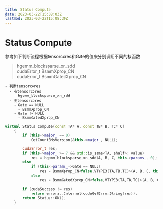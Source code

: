 ```yaml
---
title: Status Compute
date: 2023-03-22T15:08:03Z
lastmod: 2023-03-22T15:08:30Z
---
```


# Status Compute

参考如下判断流程根据tensorcores和Gate的值来分别调用不同的核函数

> hgemm_blocksparse_xn_sdd  
> cudaError_t BsmmXprop_CN  
> cudaError_t BsmmGatedXprop_CN

```mindmap
- 判断tensorcores
  - 有tensorcores
    - hgemm_blocksparse_xn_sdd
  - 无tensorcores
    - Gate == NULL
      - BsmmXprop_CN
    - Gate != NULL
      - BsmmGatedXprop_CN
```

```cpp
virtual Status Compute(const TA* A, const TB* B, TC* C)
    {
        if (this->major_ == 0)
            GetCountSMsVersion(&this->major_, NULL);

        cudaError_t res;
        if (this->major_ >= 7 && std::is_same<TA, ehalf>::value)
            res = hgemm_blocksparse_xn_sdd(A, B, C, this->params_, 0);
        else
            if (this->params_->Gate == NULL)
                res = BsmmXprop_CN<false,VTYPE3(TA,TB,TC)>(A, B, C, this->params_);
            else
                res = BsmmGatedXprop_CN<false,VTYPE3(TA,TB,TC)>(A, B, C, this->params_);

        if (cudaSuccess != res)
            return errors::Internal(cudaGetErrorString(res));
        return Status::OK();
    }
```

‍
